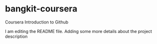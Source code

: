 # bangkit-coursera

Coursera Introduction to Github

I am editing the README file. Adding some more details about the project description
